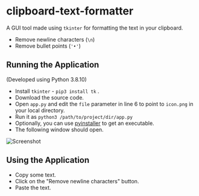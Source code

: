 # clipboard-text-formatter
A GUI tool made using `tkinter` for formatting the text in your clipboard.
- Remove newline characters (`\n`)
- Remove bullet points (`'•'`)

## Running the Application
(Developed using Python 3.8.10)
- Install `tkinter` - `pip3 install tk` .
- Download the source code.
- Open `app.py` and edit the `file` parameter in line 6 to point to `icon.png` in your local directory. 
- Run it as `python3 /path/to/project/dir/app.py`
- Optionally, you can use [pyinstaller](https://pyinstaller.readthedocs.io/en/stable/usage.html) to get an executable.
- The following window should open.

![Screenshot](https://raw.githubusercontent.com/yogesh-rd/remove-newline-characters/main/screenshot.png)
## Using the Application
- Copy some text.
- Click on the "Remove newline characters" button.
- Paste the text.